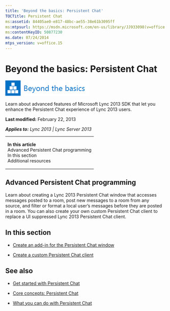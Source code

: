 ```yaml
---
title: 'Beyond the basics: Persistent Chat'
TOCTitle: Persistent Chat
ms:assetid: 84405ae0-e817-48bc-ae55-38e61b3095ff
ms:mtpsurl: https://msdn.microsoft.com/en-us/library/JJ933098(v=office.15)
ms:contentKeyID: 50877230
ms.date: 07/24/2014
mtps_version: v=office.15
---
```


# Beyond the basics: Persistent Chat

![Beyond the basics topic](images/JJ937254.mod_icon_beyondbasics_long(Office.15).png "Beyond the basics topic")

Learn about advanced features of Microsoft Lync 2013 SDK that let you enhance the Persistent Chat experience of Lync 2013 users.

**Last modified:** February 22, 2013

***Applies to:** Lync 2013 | Lync Server 2013*

<table>
<colgroup>
<col style="width: 100%" />
</colgroup>
<tbody>
<tr class="odd">
<td><p><strong>In this article</strong><br />
Advanced Persistent Chat programming<br />
In this section<br />
Additional resources</p></td>
</tr>
</tbody>
</table>

## Advanced Persistent Chat programming

Learn about creating a Lync 2013 Persistent Chat window that accesses messages posted to a room, post new messages to a room from any source, and filter or format a local user’s messages before they are posted in a room. You can also create your own custom Persistent Chat client to replace a UI suppressed Lync 2013 Persistent Chat client.

## In this section

  - [Create an add-in for the Persistent Chat window](create-an-add-in-for-the-persistent-chat-window.md)

  - [Create a custom Persistent Chat client](create-a-custom-persistent-chat-client.md)

## See also

  - [Get started with Persistent Chat](get-started-with-persistent-chat.md)

  - [Core concepts: Persistent Chat](core-concepts-persistent-chat.md)

  - [What you can do with Persistent Chat](what-you-can-do-with-persistent-chat.md)

